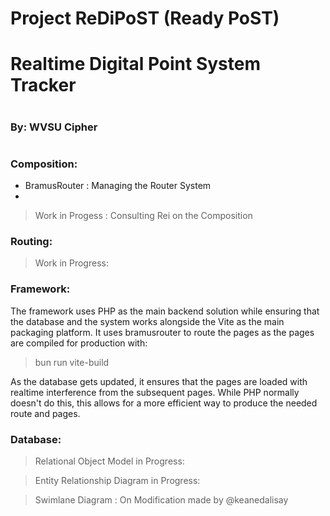 
# Project ReDiPoST (Ready PoST)
# Realtime Digital Point System Tracker
#
### By: WVSU Cipher 
#

### Composition: 
 - BramusRouter : Managing the Router System
 - 
> Work in Progess : Consulting Rei on the Composition

### Routing: 
> Work in Progress: 
### Framework:
 The framework uses PHP as the main backend solution while ensuring that the database and the system works alongside the Vite as the main packaging platform. It uses bramusrouter to route the pages as the pages are compiled for production with: 
 > bun run vite-build

 As the database gets updated, it ensures that the pages are loaded with realtime interference from the subsequent pages. While PHP normally doesn't do this, this allows for a more efficient way to produce the needed route and pages.
### Database: 
> Relational Object Model in Progress: 

> Entity Relationship Diagram in Progress: 

> Swimlane Diagram : On Modification made by @keanedalisay

